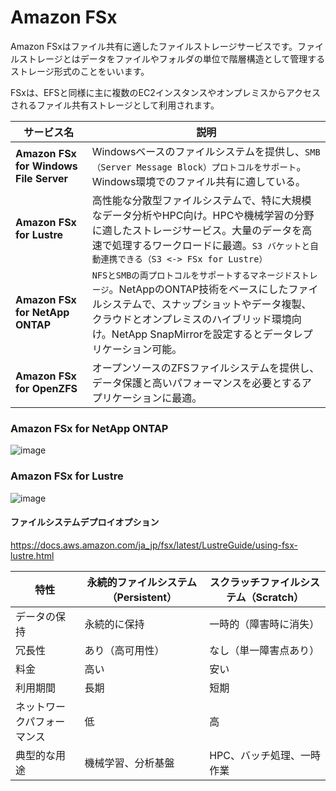 # Amazon FSx

Amazon FSxはファイル共有に適したファイルストレージサービスです。ファイルストレージとはデータをファイルやフォルダの単位で階層構造として管理するストレージ形式のことをいいます。

FSxは、EFSと同様に主に複数のEC2インスタンスやオンプレミスからアクセスされるファイル共有ストレージとして利用されます。

| サービス名                       | 説明 |
|--------------------------------|-----------------------------------------------------------|
| **Amazon FSx for Windows File Server** | Windowsベースのファイルシステムを提供し、`SMB（Server Message Block）プロトコルをサポート`。Windows環境でのファイル共有に適している。 |
| **Amazon FSx for Lustre**        | 高性能な分散型ファイルシステムで、特に大規模なデータ分析やHPC向け。HPCや機械学習の分野に適したストレージサービス。大量のデータを高速で処理するワークロードに最適。`S3 バケットと自動連携できる（S3 <-> FSx for Lustre）` |
| **Amazon FSx for NetApp ONTAP**  | `NFSとSMBの両プロトコルをサポートするマネージドストレージ`。NetAppのONTAP技術をベースにしたファイルシステムで、スナップショットやデータ複製、クラウドとオンプレミスのハイブリッド環境向け。NetApp SnapMirrorを設定するとデータレプリケーション可能。 |
| **Amazon FSx for OpenZFS**       | オープンソースのZFSファイルシステムを提供し、データ保護と高いパフォーマンスを必要とするアプリケーションに最適。 |


### Amazon FSx for NetApp ONTAP

![image](https://ping-t-resouces.com/uploads/question_image/file/26239/kk64985.jpg?t=1712034655)


### Amazon FSx for Lustre

![image](https://ping-t-resouces.com/uploads/question_image/file/26390/k65124.jpg?t=1715836235)

#### ファイルシステムデプロイオプション

https://docs.aws.amazon.com/ja_jp/fsx/latest/LustreGuide/using-fsx-lustre.html

| 特性             | 永続的ファイルシステム（Persistent） | スクラッチファイルシステム（Scratch） |
|------------------|--------------------------------------|----------------------------------------|
| データの保持      | 永続的に保持                         | 一時的（障害時に消失）                |
| 冗長性            | あり（高可用性）                     | なし（単一障害点あり）                |
| 料金              | 高い                                 | 安い                                  |
| 利用期間          | 長期                                 | 短期                                  |
| ネットワークパフォーマンス | 低 | 高 |
| 典型的な用途      | 機械学習、分析基盤                   | HPC、バッチ処理、一時作業            |

